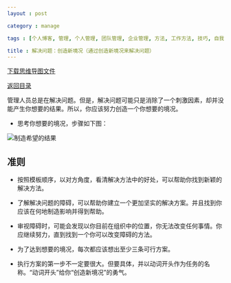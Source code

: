 ```yaml
---
layout : post

category : manage

tags : [个人博客, 管理, 个人管理, 团队管理, 企业管理, 方法, 工作方法, 技巧, 自我提升]

title : 解决问题：创造新境况（通过创造新境况来解决问题）
---
```


[下载思维导图文件](https://docs.google.com/file/d/0B7UFT4BR96esaFotWHlwYkdTWFU/edit?usp=sharing)

[返回目录](/manage/2013/04/07/Behind-closed-doors-secrets-of-great-management/)

管理人员总是在解决问题。但是，解决问题可能只是消除了一个刺激因素，却并没能产生你想要的结果。所以，你应该努力创造一个你想要的境况。

- 思考你想要的境况，步骤如下图：

![](http://pic.yupoo.com/bigdreamstudio_v/CRuHIoSr/10Qow.jpg "制造希望的结果")

## 准则

- 按照模板顺序，以对方角度，看清解决方法中的好处，可以帮助你找到新颖的解决方法。

- 了解解决问题的障碍，可以帮助你建立一个更加坚实的解决方案。并且找到你应该在何地制造影响并得到帮助。

- 审视障碍时，可能会发现以你目前在组织中的位置，你无法改变任何事情。你应继续努力，直到找到一个你可以改变障碍的方法。

- 为了达到想要的境况，每次都应该想出至少三条可行方案。

- 执行方案的第一步不一定要很大。但要具体，并以动词开头作为任务的名称。“动词开头”给你“创造新境况”的勇气。